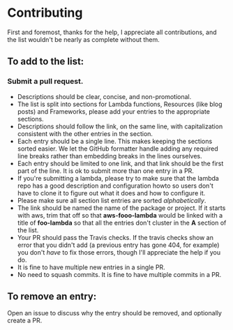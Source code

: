# Contributing

First and foremost, thanks for the help, I appreciate all contributions, and the list wouldn't be nearly as complete without them.

## To add to the list:

### Submit a pull request.

* Descriptions should be clear, concise, and non-promotional.
* The list is split into sections for Lambda functions, Resources (like blog posts) and Frameworks, please add your entries to the appropriate sections.
* Descriptions should follow the link, on the same line, with capitalization consistent with the other entries in the section.
* Each entry should be a single line. This makes keeping the sections sorted easier. We let the GitHub formatter handle adding any required line breaks rather than embedding breaks in the lines ourselves.
* Each entry should be limited to one link, and that link should be the first part of the line. It is ok to submit more than one entry in a PR.
* If you're submitting a lambda, please try to make sure that the lambda repo has a good description and configuration howto so users don't have to clone it to figure out what it does and how to configure it.
* Please make sure all section list entries are sorted *alphabetically*.
* The link should be named the name of the package or project. If it starts with aws, trim that off so that **aws-fooo-lambda** would be linked with a title of **foo-lambda** so that all the entries don't cluster in the **A** section of the list.
* Your PR should pass the Travis checks. If the travis checks show an error that you didn't add (a previous entry has gone 404, for example) you don't _have_ to fix those errors, though I'll appreciate the help if you do.
* It is fine to have multiple new entries in a single PR.
* No need to squash commits. It is fine to have multiple commits in a PR.

## To remove an entry:

Open an issue to discuss why the entry should be removed, and optionally create a PR.
